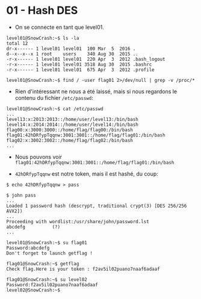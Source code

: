 # 01 - Hash DES

- On se connecte en tant que level01.
```
level01@SnowCrash:~$ ls -la
total 12
dr-x------ 1 level01 level01  100 Mar  5  2016 .
d--x--x--x 1 root    users    340 Aug 30  2015 ..
-r-x------ 1 level01 level01  220 Apr  3  2012 .bash_logout
-r-x------ 1 level01 level01 3518 Aug 30  2015 .bashrc
-r-x------ 1 level01 level01  675 Apr  3  2012 .profile
```

```
level01@SnowCrash:~$ find / -user flag01 2>/dev/null | grep -v /proc/*
```


- Rien d'intéressant ne nous a été laissé, mais si nous regardons le contenu du fichier  `/etc/passwd`:
```
level01@SnowCrash:~$ cat /etc/passwd
...
level13:x:2013:2013::/home/user/level13:/bin/bash
level14:x:2014:2014::/home/user/level14:/bin/bash
flag00:x:3000:3000::/home/flag/flag00:/bin/bash
flag01:42hDRfypTqqnw:3001:3001::/home/flag/flag01:/bin/bash
flag02:x:3002:3002::/home/flag/flag02:/bin/bash
...
```


- Nous pouvons voir `flag01:42hDRfypTqqnw:3001:3001::/home/flag/flag01:/bin/bash`

- `42hDRfypTqqnw` est notre token, mais il est hashé, du coup:
```
$ echo 42hDRfypTqqnw > pass
```

```
$ john pass
...
Loaded 1 password hash (descrypt, traditional crypt(3) [DES 256/256 AVX2])
...
Proceeding with wordlist:/usr/share/john/password.lst
abcdefg          (?)
...
```

```
level01@SnowCrash:~$ su flag01
Password:abcdefg
Don't forget to launch getflag !
```

```
flag01@SnowCrash:~$ getflag
Check flag.Here is your token : f2av5il02puano7naaf6adaaf
```

```
flag01@SnowCrash:~$ su level02
Password:f2av5il02puano7naaf6adaaf
level02@SnowCrash:~$
```
